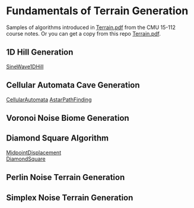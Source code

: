 # Fundamentals of Terrain Generation
Samples of algorithms introduced in [Terrain.pdf](https://www.cs.cmu.edu/~112-n23/notes/student-tp-guides/Terrain.pdf) from the CMU 15-112 course notes. Or you can get a copy from this repo [Terrain.pdf](Terrain.pdf).

## 1D Hill Generation
[SineWave1DHill](SineWave1DHill)

## Cellular Automata Cave Generation
[CellularAutomata](CellularAutomata)
[AstarPathFinding](AstarPathFinding)

## Voronoi Noise Biome Generation

## Diamond Square Algorithm
[MidpointDisplacement](MidpointDisplacement)\
[DiamondSquare](DiamondSquare)

## Perlin Noise Terrain Generation

## Simplex Noise Terrain Generation